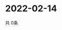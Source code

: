 # 2022-02-14
  共 0条

  <!-- BEGIN -->
  <!-- 最后更新时间Mon Feb 14 2022 12:07:56 GMT+0000 (Coordinated Universal Time) -->
  
  <!-- END -->
  
  